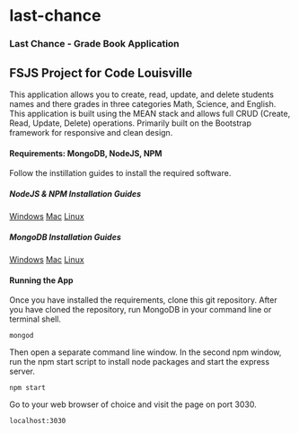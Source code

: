 # last-chance

### Last Chance - Grade Book Application

## FSJS Project for Code Louisville

This application allows you to create, read, update, and delete students names and there grades in three categories Math, Science, and English. This application is built using the MEAN stack and allows full CRUD (Create, Read, Update, Delete) operations. Primarily built on the Bootstrap framework for responsive and clean design.

#### Requirements: MongoDB, NodeJS, NPM
Follow the instillation guides to install the required software.

##### NodeJS & NPM Installation Guides

[Windows](http://blog.teamtreehouse.com/install-node-js-npm-windows)
[Mac](http://blog.teamtreehouse.com/install-node-js-npm-mac)
[Linux](http://blog.teamtreehouse.com/install-node-js-npm-linux)

##### MongoDB Installation Guides

[Windows](https://docs.mongodb.com/manual/tutorial/install-mongodb-on-windows/)
[Mac](https://docs.mongodb.com/manual/tutorial/install-mongodb-on-os-x/)
[Linux](https://docs.mongodb.com/manual/administration/install-on-linux/)

#### Running the App

Once you have installed the requirements, clone this git repository. After you have cloned the repository, run MongoDB in your command line or terminal shell.

```
mongod
```

Then open a separate command line window. In the second npm window, run the npm start script to install node packages and start the express server.

```
npm start
```

Go to your web browser of choice and visit the page on port 3030.

```
localhost:3030
```